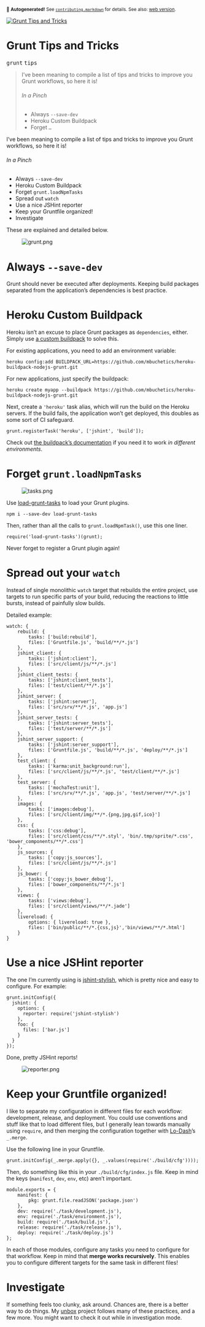 <sub>&#x1F6A8; <strong>Autogenerated!</strong> See <a href="https://github.com/ponyfoo/articles/tree/noindex/contributing.markdown"><code>contributing.markdown</code></a> for details. See also: <a href="https://ponyfoo.com/articles/grunt-tips-and-tricks">web version</a>.</sub>

<a href="https://ponyfoo.com/articles/grunt-tips-and-tricks"><div><img src="https://i.imgur.com/dr8Sb2x.jpg" alt="Grunt Tips and Tricks"></div></a>

<h1>Grunt Tips and Tricks</h1>

<p><kbd>grunt</kbd> <kbd>tips</kbd></p>

<blockquote><p>I&#x2019;ve been meaning to compile a list of tips and tricks to improve you Grunt workflows, so here it is!</p><h6>In a Pinch</h6> <ul> <li>Always <code>--save-dev</code></li> <li>Heroku Custom Buildpack</li> <li>Forget <code>&#x2026;</code></li></ul></blockquote>

<div><p>I&#x2019;ve been meaning to compile a list of tips and tricks to improve you Grunt workflows, so here it is!</p></div>

<blockquote></blockquote>

<div><h6 id="in-a-pinch">In a Pinch</h6> <ul> <li>Always <code class="md-code md-code-inline">--save-dev</code></li> <li>Heroku Custom Buildpack</li> <li>Forget <code class="md-code md-code-inline">grunt.loadNpmTasks</code></li> <li>Spread out <code class="md-code md-code-inline">watch</code></li> <li>Use a nice JSHint reporter</li> <li>Keep your Gruntfile organized!</li> <li>Investigate</li> </ul> <p>These are explained and detailed below.</p></div>

<div><figure><img alt="grunt.png" class="" src="https://i.imgur.com/EyXjS8r.png"></figure> <h1 id="always-save-dev">Always <code class="md-code md-code-inline">--save-dev</code></h1> <p>Grunt should never be executed after deployments. Keeping build packages separated from the application&#x2019;s dependencies is best practice.</p> <h1 id="heroku-custom-buildpack">Heroku Custom Buildpack</h1> <p>Heroku isn&#x2019;t an excuse to place Grunt packages as <code class="md-code md-code-inline">dependencies</code>, either. Simply use <a href="https://github.com/mbuchetics/heroku-buildpack-nodejs-grunt" target="_blank" aria-label="heroku-buildpack-nodejs-grunt on GitHub">a custom buildpack</a> to solve this.</p> <p>For existing applications, you need to add an environment variable:</p> <pre class="md-code-block"><code class="md-code md-lang-bash">heroku config:add BUILDPACK_URL=https://github.com/mbuchetics/heroku-buildpack-nodejs-grunt.git
</code></pre> <p>For new applications, just specify the buildpack:</p> <pre class="md-code-block"><code class="md-code md-lang-bash">heroku create myapp --buildpack https://github.com/mbuchetics/heroku-buildpack-nodejs-grunt.git
</code></pre> <p>Next, create a <code class="md-code md-code-inline">&apos;heroku&apos;</code> task alias, which will run the build on the Heroku servers. If the build fails, the application won&#x2019;t get deployed, this doubles as some sort of CI safeguard.</p> <pre class="md-code-block"><code class="md-code md-lang-javascript">grunt.registerTask(<span class="md-code-string">&apos;heroku&apos;</span>, [<span class="md-code-string">&apos;jshint&apos;</span>, <span class="md-code-string">&apos;build&apos;</span>]);
</code></pre> <p>Check out <a href="https://github.com/mbuchetics/heroku-buildpack-nodejs-grunt" target="_blank" aria-label="heroku-buildpack-nodejs-grunt on GitHub">the buildpack&#x2019;s documentation</a> if you need it to work <em>in different environments</em>.</p> <h1 id="forget-gruntloadnpmtasks">Forget <code class="md-code md-code-inline">grunt.loadNpmTasks</code></h1> <figure><img alt="tasks.png" class="" src="https://i.imgur.com/9SCtIYz.png"></figure> <p>Use <a href="https://github.com/sindresorhus/load-grunt-tasks" target="_blank" aria-label="load-grunt-tasks on GitHub">load-grunt-tasks</a> to load your Grunt plugins.</p> <pre class="md-code-block"><code class="md-code md-lang-bash">npm i --save-dev load-grunt-tasks
</code></pre> <p>Then, rather than all the calls to <code class="md-code md-code-inline">grunt.loadNpmTask()</code>, use this one liner.</p> <pre class="md-code-block"><code class="md-code md-lang-javascript"><span class="md-code-built_in">require</span>(<span class="md-code-string">&apos;load-grunt-tasks&apos;</span>)(grunt);
</code></pre> <p>Never forget to register a Grunt plugin again!</p> <h1 id="spread-out-your-watch">Spread out your <code class="md-code md-code-inline">watch</code></h1> <p>Instead of single monolithic <code class="md-code md-code-inline">watch</code> target that rebuilds the entire project, use targets to run specific parts of your build, reducing the reactions to little bursts, instead of painfully slow builds.</p> <p>Detailed example:</p> <pre class="md-code-block"><code class="md-code md-lang-javascript">watch: {
    rebuild: {
    	tasks: [<span class="md-code-string">&apos;build:rebuild&apos;</span>],
    	files: [<span class="md-code-string">&apos;Gruntfile.js&apos;</span>, <span class="md-code-string">&apos;build/**/*.js&apos;</span>]
    },
    jshint_client: {
    	tasks: [<span class="md-code-string">&apos;jshint:client&apos;</span>],
    	files: [<span class="md-code-string">&apos;src/client/js/**/*.js&apos;</span>]
    },
    jshint_client_tests: {
    	tasks: [<span class="md-code-string">&apos;jshint:client_tests&apos;</span>],
    	files: [<span class="md-code-string">&apos;test/client/**/*.js&apos;</span>]
    },
    jshint_server: {
    	tasks: [<span class="md-code-string">&apos;jshint:server&apos;</span>],
    	files: [<span class="md-code-string">&apos;src/srv/**/*.js&apos;</span>, <span class="md-code-string">&apos;app.js&apos;</span>]
    },
    jshint_server_tests: {
    	tasks: [<span class="md-code-string">&apos;jshint:server_tests&apos;</span>],
    	files: [<span class="md-code-string">&apos;test/server/**/*.js&apos;</span>]
    },
    jshint_server_support: {
    	tasks: [<span class="md-code-string">&apos;jshint:server_support&apos;</span>],
    	files: [<span class="md-code-string">&apos;Gruntfile.js&apos;</span>, <span class="md-code-string">&apos;build/**/*.js&apos;</span>, <span class="md-code-string">&apos;deploy/**/*.js&apos;</span>]
    },
    test_client: {
    	tasks: [<span class="md-code-string">&apos;karma:unit_background:run&apos;</span>],
    	files: [<span class="md-code-string">&apos;src/client/js/**/*.js&apos;</span>, <span class="md-code-string">&apos;test/client/**/*.js&apos;</span>]
    },
    test_server: {
    	tasks: [<span class="md-code-string">&apos;mochaTest:unit&apos;</span>],
    	files: [<span class="md-code-string">&apos;src/srv/**/*.js&apos;</span>, <span class="md-code-string">&apos;app.js&apos;</span>, <span class="md-code-string">&apos;test/server/**/*.js&apos;</span>]
    },
    images: {
    	tasks: [<span class="md-code-string">&apos;images:debug&apos;</span>],
    	files: [<span class="md-code-string">&apos;src/client/img/**/*.{png,jpg,gif,ico}&apos;</span>]
    },
    css: {
    	tasks: [<span class="md-code-string">&apos;css:debug&apos;</span>],
    	files: [<span class="md-code-string">&apos;src/client/css/**/*.styl&apos;</span>, <span class="md-code-string">&apos;bin/.tmp/sprite/*.css&apos;</span>, <span class="md-code-string">&apos;bower_components/**/*.css&apos;</span>]
    },
    js_sources: {
    	tasks: [<span class="md-code-string">&apos;copy:js_sources&apos;</span>],
    	files: [<span class="md-code-string">&apos;src/client/js/**/*.js&apos;</span>]
    },
    js_bower: {
    	tasks: [<span class="md-code-string">&apos;copy:js_bower_debug&apos;</span>],
    	files: [<span class="md-code-string">&apos;bower_components/**/*.js&apos;</span>]
    },
    views: {
    	tasks: [<span class="md-code-string">&apos;views:debug&apos;</span>],
    	files: [<span class="md-code-string">&apos;src/client/views/**/*.jade&apos;</span>]
    },
    livereload: {
    	options: { livereload: <span class="md-code-literal">true</span> },
    	files: [<span class="md-code-string">&apos;bin/public/**/*.{css,js}&apos;</span>,<span class="md-code-string">&apos;bin/views/**/*.html&apos;</span>]
    }
}
</code></pre> <h1 id="use-a-nice-jshint-reporter">Use a nice JSHint reporter</h1> <p>The one I&#x2019;m currently using is <a href="https://github.com/sindresorhus/jshint-stylish" target="_blank" aria-label="jshint-stylish on GitHub">jshint-stylish</a>, which is pretty nice and easy to configure. For example:</p> <pre class="md-code-block"><code class="md-code md-lang-javascript">grunt.initConfig({
  jshint: {
    options: {
      reporter: <span class="md-code-built_in">require</span>(<span class="md-code-string">&apos;jshint-stylish&apos;</span>)
    },
    foo: {
      files: [<span class="md-code-string">&apos;bar.js&apos;</span>]
    }
  }
});
</code></pre> <p>Done, pretty JSHint reports!</p> <figure><img alt="reporter.png" class="" src="https://github.com/sindresorhus/jshint-stylish/raw/master/screenshot.png"></figure> <h1 id="keep-your-gruntfile-organized">Keep your Gruntfile organized!</h1> <p>I like to separate my configuration in different files for each workflow: development, release, and deployment. You could use conventions and stuff like that to load different files, but I generally lean towards manually using <code class="md-code md-code-inline">require</code>, and then merging the configuration together with <a href="http://lodash.com/" target="_blank" aria-label="Next Generation Underscore">Lo-Dash</a>&#x2019;s <code class="md-code md-code-inline">_.merge</code>.</p> <p>Use the following line in your Gruntfile.</p> <pre class="md-code-block"><code class="md-code md-lang-javascript">grunt.initConfig(_.merge.apply({}, _.values(<span class="md-code-built_in">require</span>(<span class="md-code-string">&apos;./build/cfg&apos;</span>))));
</code></pre> <p>Then, do something like this in your <code class="md-code md-code-inline">./build/cfg/index.js</code> file. Keep in mind the keys (<code class="md-code md-code-inline">manifest</code>, <code class="md-code md-code-inline">dev</code>, <code class="md-code md-code-inline">env</code>, etc) aren&#x2019;t important.</p> <pre class="md-code-block"><code class="md-code md-lang-javascript"><span class="md-code-built_in">module</span>.exports = {
    manifest: {
        pkg: grunt.file.readJSON(<span class="md-code-string">&apos;package.json&apos;</span>)
    },
    dev: <span class="md-code-built_in">require</span>(<span class="md-code-string">&apos;./task/development.js&apos;</span>),
    env: <span class="md-code-built_in">require</span>(<span class="md-code-string">&apos;./task/environment.js&apos;</span>),
    build: <span class="md-code-built_in">require</span>(<span class="md-code-string">&apos;./task/build.js&apos;</span>),
    release: <span class="md-code-built_in">require</span>(<span class="md-code-string">&apos;./task/release.js&apos;</span>),
    deploy: <span class="md-code-built_in">require</span>(<span class="md-code-string">&apos;./task/deploy.js&apos;</span>)
};
</code></pre> <p>In each of those modules, configure any tasks you need to configure for that workflow. Keep in mind that <strong>merge works recursively</strong>. This enables you to configure different targets for the same task in different files!</p> <h1 id="investigate">Investigate</h1> <p>If something feels too clunky, ask around. Chances are, there is a better way to do things. My <a href="https://github.com/bevacqua/unbox" target="_blank" aria-label="unbox on GitHub">unbox</a> project follows many of these practices, and a few more. You might want to check it out while in investigation mode.</p></div>
